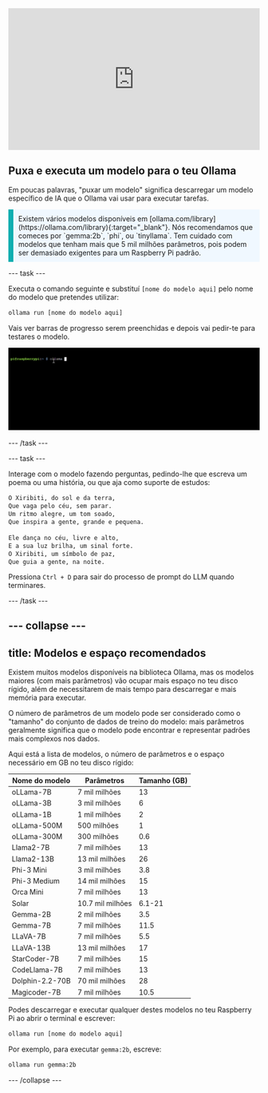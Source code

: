 <html>
  <div style="position: relative; overflow: hidden; padding-top: 56.25%;">
    <iframe style="position: absolute; top: 0; left: 0; right: 0; width: 100%; height: 100%; border: none;" src="https://www.youtube.com/embed/LZFqptMrWPA?rel=0&cc_load_policy=1" allowfullscreen allow="accelerometer; autoplay; clipboard-write; encrypted-media; gyroscope; picture-in-picture; web-share">
    </iframe>
  </div>
</html>

## Puxa e executa um modelo para o teu Ollama

Em poucas palavras, "puxar um modelo" significa descarregar um modelo específico de IA que o Ollama vai usar para executar tarefas.

<p style='border-left: solid; border-width:10px; border-color: #0faeb0; background-color: aliceblue; padding: 10px;'>
Existem vários modelos disponíveis em [ollama.com/library](https://ollama.com/library){:target="_blank"}. Nós recomendamos que comeces por `gemma:2b`, `phi`, ou `tinyllama`. Tem cuidado com modelos que tenham mais que 5 mil milhões parâmetros, pois podem ser demasiado exigentes para um Raspberry Pi padrão.
</p>

--- task ---

Executa o comando seguinte e substituí `[nome do modelo aqui]` pelo nome do modelo que pretendes utilizar:

```sh
ollama run [nome do modelo aqui]
```

Vais ver barras de progresso serem preenchidas e depois vai pedir-te para testares o modelo.

![Uma animação que mostra uma interface de linha de comandos com um prompt a exibir "pi@raspberrypi:~ $" seguido por um comando a ser digitado.](images/run_gemma2b.gif)

--- /task ---

--- task ---

Interage com o modelo fazendo perguntas, pedindo-lhe que escreva um poema ou uma história, ou que aja como suporte de estudos:

```
O Xiribiti, do sol e da terra,
Que vaga pelo céu, sem parar.
Um ritmo alegre, um tom soado,
Que inspira a gente, grande e pequena.

Ele dança no céu, livre e alto,
E a sua luz brilha, um sinal forte.
O Xiribiti, um símbolo de paz,
Que guia a gente, na noite.
```

Pressiona `Ctrl + D` para sair do processo de prompt do LLM quando terminares.

--- /task ---

--- collapse ---
---
title: Modelos e espaço recomendados
---

Existem muitos modelos disponíveis na biblioteca Ollama, mas os modelos maiores (com mais parâmetros) vão ocupar mais espaço no teu disco rígido, além de necessitarem de mais tempo para descarregar e mais memória para executar.

O número de parâmetros de um modelo pode ser considerado como o "tamanho" do conjunto de dados de treino do modelo: mais parâmetros geralmente significa que o modelo pode encontrar e representar padrões mais complexos nos dados.

Aqui está a lista de modelos, o número de parâmetros e o espaço necessário em GB no teu disco rígido:

| Nome do modelo                  | Parâmetros                       | Tamanho (GB) |
| ------------------------------- | -------------------------------- | ------------------------------- |
| oLLama-7B                       | 7 mil milhões                    | 13                              |
| oLLama-3B                       | 3 mil milhões                    | 6                               |
| oLLama-1B                       | 1 mil milhões                    | 2                               |
| oLLama-500M                     | 500 milhões                      | 1                               |
| oLLama-300M                     | 300 milhões                      | 0.6             |
| Llama2-7B                       | 7 mil milhões                    | 13                              |
| Llama2-13B                      | 13 mil milhões                   | 26                              |
| Phi-3 Mini                      | 3 mil milhões                    | 3.8             |
| Phi-3 Medium                    | 14 mil milhões                   | 15                              |
| Orca Mini                       | 7 mil milhões                    | 13                              |
| Solar                           | 10.7 mil milhões | 6.1-21          |
| Gemma-2B                        | 2 mil milhões                    | 3.5             |
| Gemma-7B                        | 7 mil milhões                    | 11.5            |
| LLaVA-7B                        | 7 mil milhões                    | 5.5             |
| LLaVA-13B                       | 13 mil milhões                   | 17                              |
| StarCoder-7B                    | 7 mil milhões                    | 15                              |
| CodeLlama-7B                    | 7 mil milhões                    | 13                              |
| Dolphin-2.2-70B | 70 mil milhões                   | 28                              |
| Magicoder-7B                    | 7 mil milhões                    | 10.5            |

Podes descarregar e executar qualquer destes modelos no teu Raspberry Pi ao abrir o terminal e escrever:

```bash
ollama run [nome do modelo aqui]
```

Por exemplo, para executar `gemma:2b`, escreve:

```bash
ollama run gemma:2b
```

--- /collapse ---
